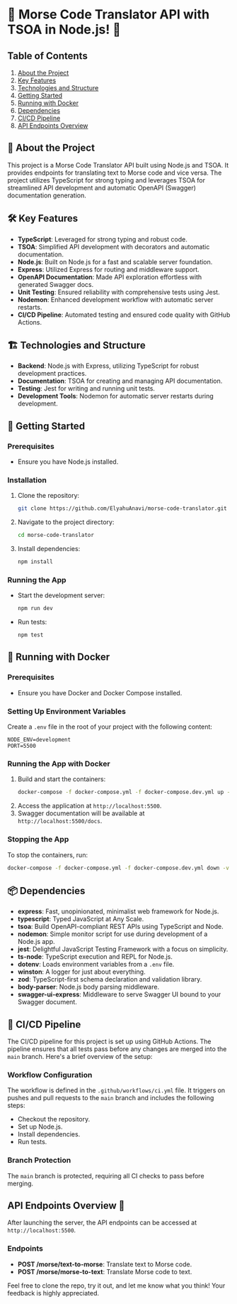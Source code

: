 # 🚀 Morse Code Translator API with TSOA in Node.js! 🚀

## Table of Contents

1. [About the Project](#-about-the-project)
2. [Key Features](#-key-features)
3. [Technologies and Structure](#-technologies-and-structure)
4. [Getting Started](#-getting-started)
5. [Running with Docker](#-running-with-docker)
6. [Dependencies](#-dependencies)
7. [CI/CD Pipeline](#-cicd-pipeline)
8. [API Endpoints Overview](#api-endpoints-overview-)

## 📖 About the Project
This project is a Morse Code Translator API built using Node.js and TSOA. It provides endpoints for translating text to Morse code and vice versa. The project utilizes TypeScript for strong typing and leverages TSOA for streamlined API development and automatic OpenAPI (Swagger) documentation generation.

## 🛠 Key Features
- **TypeScript**: Leveraged for strong typing and robust code.
- **TSOA**: Simplified API development with decorators and automatic documentation.
- **Node.js**: Built on Node.js for a fast and scalable server foundation.
- **Express**: Utilized Express for routing and middleware support.
- **OpenAPI Documentation**: Made API exploration effortless with generated Swagger docs.
- **Unit Testing**: Ensured reliability with comprehensive tests using Jest.
- **Nodemon**: Enhanced development workflow with automatic server restarts.
- **CI/CD Pipeline**: Automated testing and ensured code quality with GitHub Actions.

## 🏗 Technologies and Structure
- **Backend**: Node.js with Express, utilizing TypeScript for robust development practices.
- **Documentation**: TSOA for creating and managing API documentation.
- **Testing**: Jest for writing and running unit tests.
- **Development Tools**: Nodemon for automatic server restarts during development.

## 🚀 Getting Started

### Prerequisites
- Ensure you have Node.js installed.

### Installation
1. Clone the repository:
   ```bash
   git clone https://github.com/ElyahuAnavi/morse-code-translator.git
   ```
2. Navigate to the project directory:
   ```bash
   cd morse-code-translator
   ```
3. Install dependencies:
   ```bash
   npm install
   ```

### Running the App
- Start the development server:
  ```bash
  npm run dev
  ```
- Run tests:
  ```bash
  npm test
  ```

## 🐳 Running with Docker

### Prerequisites
- Ensure you have Docker and Docker Compose installed.

### Setting Up Environment Variables
Create a `.env` file in the root of your project with the following content:
```env
NODE_ENV=development
PORT=5500
```

### Running the App with Docker
1. Build and start the containers:
   ```bash
   docker-compose -f docker-compose.yml -f docker-compose.dev.yml up -d
   ```
2. Access the application at `http://localhost:5500`.
3. Swagger documentation will be available at `http://localhost:5500/docs`.

### Stopping the App
To stop the containers, run:
```bash
docker-compose -f docker-compose.yml -f docker-compose.dev.yml down -v
```

## 📦 Dependencies
- **express**: Fast, unopinionated, minimalist web framework for Node.js.
- **typescript**: Typed JavaScript at Any Scale.
- **tsoa**: Build OpenAPI-compliant REST APIs using TypeScript and Node.
- **nodemon**: Simple monitor script for use during development of a Node.js app.
- **jest**: Delightful JavaScript Testing Framework with a focus on simplicity.
- **ts-node**: TypeScript execution and REPL for Node.js.
- **dotenv**: Loads environment variables from a `.env` file.
- **winston**: A logger for just about everything.
- **zod**: TypeScript-first schema declaration and validation library.
- **body-parser**: Node.js body parsing middleware.
- **swagger-ui-express**: Middleware to serve Swagger UI bound to your Swagger document.

## 🚀 CI/CD Pipeline
The CI/CD pipeline for this project is set up using GitHub Actions. The pipeline ensures that all tests pass before any changes are merged into the `main` branch. Here's a brief overview of the setup:

### Workflow Configuration
The workflow is defined in the `.github/workflows/ci.yml` file. It triggers on pushes and pull requests to the `main` branch and includes the following steps:
- Checkout the repository.
- Set up Node.js.
- Install dependencies.
- Run tests.

### Branch Protection
The `main` branch is protected, requiring all CI checks to pass before merging.

## API Endpoints Overview 🚏

After launching the server, the API endpoints can be accessed at `http://localhost:5500`.

### Endpoints
- **POST /morse/text-to-morse**: Translate text to Morse code.
- **POST /morse/morse-to-text**: Translate Morse code to text.

Feel free to clone the repo, try it out, and let me know what you think! Your feedback is highly appreciated.

